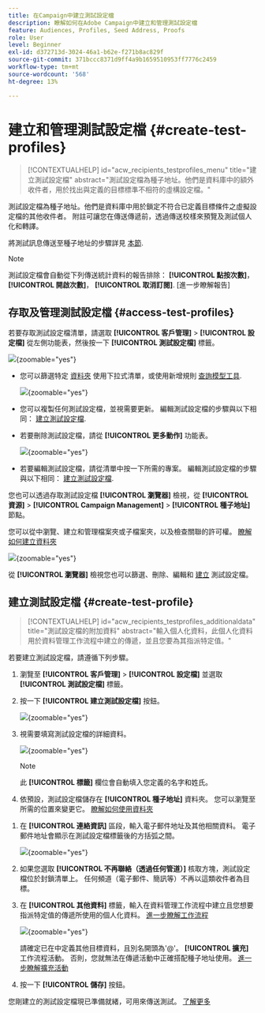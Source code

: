 ```yaml
---
title: 在Campaign中建立測試設定檔
description: 瞭解如何在Adobe Campaign中建立和管理測試設定檔
feature: Audiences, Profiles, Seed Address, Proofs
role: User
level: Beginner
exl-id: d372713d-3024-46a1-b62e-f271b8ac829f
source-git-commit: 371bccc8371d9ff4a9b1659510953ff7776c2459
workflow-type: tm+mt
source-wordcount: '568'
ht-degree: 13%

---
```


# 建立和管理測試設定檔 {#create-test-profiles}

>[!CONTEXTUALHELP]
>id="acw_recipients_testprofiles_menu"
>title="建立測試設定檔"
>abstract="測試設定檔為種子地址。他們是資料庫中的額外收件者，用於找出與定義的目標標準不相符的虛構設定檔。"

測試設定檔為種子地址。他們是資料庫中用於鎖定不符合已定義目標條件之虛擬設定檔的其他收件者。 附註可讓您在傳送傳遞前，透過傳送校樣來預覽及測試個人化和轉譯。

<!--Learn more on test profiles in the [Campaign v8 (client console) documentation](https://experienceleague.adobe.com/docs/campaign/campaign-v8/audience/add-profiles/test-profiles.html){target="_blank"}.-->

將測試訊息傳送至種子地址的步驟詳見 [本節](../preview-test/test-deliveries.md#test-profiles).

>[!NOTE]
>
>測試設定檔會自動從下列傳送統計資料的報告排除： **[!UICONTROL 點按次數]**， **[!UICONTROL 開啟次數]**， **[!UICONTROL 取消訂閱]**. [進一步瞭解報告]

## 存取及管理測試設定檔 {#access-test-profiles}

若要存取測試設定檔清單，請選取 **[!UICONTROL 客戶管理]** > **[!UICONTROL 設定檔]** 從左側功能表，然後按一下 **[!UICONTROL 測試設定檔]** 標籤。

![](assets/test-profile-list.png){zoomable=&quot;yes&quot;}

* 您可以篩選特定 [資料夾](../get-started/permissions.md#folders) 使用下拉式清單，或使用新增規則 [查詢模型工具](../query/query-modeler-overview.md).

  ![](assets/test-profile-list-filters.png){zoomable=&quot;yes&quot;}

* 您可以複製任何測試設定檔，並視需要更新。 編輯測試設定檔的步驟與以下相同： [建立測試設定檔](#create-test-profile).

* 若要刪除測試設定檔，請從 **[!UICONTROL 更多動作]** 功能表。

  ![](assets/test-profile-list-delete.png){zoomable=&quot;yes&quot;}

* 若要編輯測試設定檔，請從清單中按一下所需的專案。 編輯測試設定檔的步驟與以下相同： [建立測試設定檔](#create-test-profile).

您也可以透過存取測試設定檔 **[!UICONTROL 瀏覽器]** 檢視，從 **[!UICONTROL 資源]** > **[!UICONTROL Campaign Management]** > **[!UICONTROL 種子地址]** 節點。

您可以從中瀏覽、建立和管理檔案夾或子檔案夾，以及檢查關聯的許可權。 [瞭解如何建立資料夾](../get-started/permissions.md#folders)

![](assets/test-profiles-folders.png){zoomable=&quot;yes&quot;}

從 **[!UICONTROL 瀏覽器]** 檢視您也可以篩選、刪除、編輯和 [建立](#create-test-profile) 測試設定檔。

## 建立測試設定檔 {#create-test-profile}

>[!CONTEXTUALHELP]
>id="acw_recipients_testprofiles_additionaldata"
>title="測試設定檔的附加資料"
>abstract="輸入個人化資料，此個人化資料用於資料管理工作流程中建立的傳遞，並且您要為其指派特定值。"

若要建立測試設定檔，請遵循下列步驟。

1. 瀏覽至 **[!UICONTROL 客戶管理]** > **[!UICONTROL 設定檔]** 並選取 **[!UICONTROL 測試設定檔]** 標籤。

1. 按一下 **[!UICONTROL 建立測試設定檔]** 按鈕。

   ![](assets/test-profile-create.png){zoomable=&quot;yes&quot;}

1. 視需要填寫測試設定檔的詳細資料。 <!--Most of the fields are the same as when creating profiles. [Learn more]-->

   ![](assets/test-profile-details.png){zoomable=&quot;yes&quot;}

   >[!NOTE]
   >
   >此 **[!UICONTROL 標籤]** 欄位會自動填入您定義的名字和姓氏。

1. 依預設，測試設定檔儲存在 **[!UICONTROL 種子地址]** 資料夾。 您可以瀏覽至所需的位置來變更它。 [瞭解如何使用資料夾](../get-started/permissions.md#folders)

   <!--![](assets/test-profile-folder.png){zoomable="yes"}-->

<!--
You do not need to enter all fields of each tab when creating a seed address. Missing personalization elements are entered randomly during delivery analysis. (Not valid?)
-->

1. 在 **[!UICONTROL 連絡資訊]** 區段，輸入電子郵件地址及其他相關資料。 電子郵件地址會顯示在測試設定檔標籤後的方括弧之間。

   ![](assets/test-profile-address.png){zoomable=&quot;yes&quot;}

1. 如果您選取 **[!UICONTROL 不再聯絡（透過任何管道）]** 核取方塊，測試設定檔位於封鎖清單上。 任何頻道（電子郵件、簡訊等）不再以這類收件者為目標。

1. 在 **[!UICONTROL 其他資料]** 標籤，輸入在資料管理工作流程中建立且您想要指派特定值的傳遞所使用的個人化資料。 [進一步瞭解工作流程](../workflows/gs-workflows.md)

   ![](assets/test-profile-additional-data.png){zoomable=&quot;yes&quot;}

   請確定已在中定義其他目標資料，且別名開頭為&#39;@&#39;。 **[!UICONTROL 擴充]** 工作流程活動。 否則，您就無法在傳遞活動中正確搭配種子地址使用。 [進一步瞭解擴充活動](../workflows/activities/enrichment.md)

1. 按一下 **[!UICONTROL 儲存]** 按鈕。

您剛建立的測試設定檔現已準備就緒，可用來傳送測試。 [了解更多](../preview-test/test-deliveries.md#test-profiles)

<!--Use test profiles in Direct mail? cf v7/v8-->
